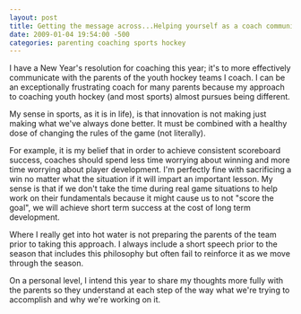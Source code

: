 ```yaml
---
layout: post
title: Getting the message across...Helping yourself as a coach communicating with the parents
date: 2009-01-04 19:54:00 -500
categories: parenting coaching sports hockey
---
```

I have a New Year's resolution for coaching this year; it's to more effectively communicate with the parents of the youth hockey teams I coach. I can be an exceptionally frustrating coach for many parents because my approach to coaching youth hockey (and most sports) almost pursues being different.

My sense in sports, as it is in life), is that innovation is not making just making what we've always done better. It must be combined with a healthy dose of changing the rules of the game (not literally).

For example, it is my belief that in order to achieve consistent scoreboard success, coaches should spend less time worrying about winning and more time worrying about player development. I'm perfectly fine with sacrificing a win no matter what the situation if it will impart an important lesson. My sense is that if we don't take the time during real game situations to help work on their fundamentals because it might cause us to not "score the goal", we will achieve short term success at the cost of long term development.

Where I really get into hot water is not preparing the parents of the team prior to taking this approach. I always include a short speech prior to the season that includes this philosophy but often fail to reinforce it as we move through the season.

On a personal level, I intend this year to share my thoughts more fully with the parents so they understand at each step of the way what we're trying to accomplish and why we're working on it.
